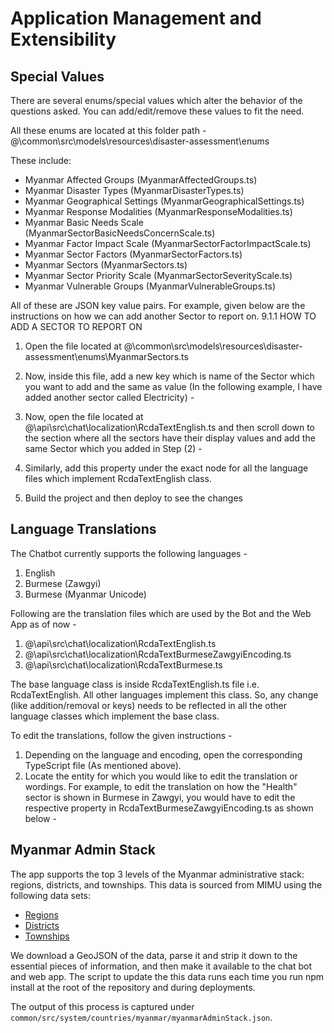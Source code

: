 # Application Management and Extensibility

## Special Values

There are several enums/special values which alter the behavior of the questions asked. You can add/edit/remove these values to fit the need.

All these enums are located at this folder path - @\common\src\models\resources\disaster-assessment\enums

These include:
- Myanmar Affected Groups (MyanmarAffectedGroups.ts)
- Myanmar Disaster Types (MyanmarDisasterTypes.ts)
- Myanmar Geographical Settings (MyanmarGeographicalSettings.ts)
- Myanmar Response Modalities (MyanmarResponseModalities.ts)
- Myanmar Basic Needs Scale (MyanmarSectorBasicNeedsConcernScale.ts)
- Myanmar Factor Impact Scale (MyanmarSectorFactorImpactScale.ts)
- Myanmar Sector Factors (MyanmarSectorFactors.ts)
- Myanmar Sectors (MyanmarSectors.ts)
- Myanmar Sector Priority Scale (MyanmarSectorSeverityScale.ts)
- Myanmar Vulnerable Groups (MyanmarVulnerableGroups.ts)
	
All of these are JSON key value pairs. For example, given below are the instructions on how we can add another Sector to report on.
9.1.1	HOW TO ADD A SECTOR TO REPORT ON
1.	Open the file located at @\common\src\models\resources\disaster-assessment\enums\MyanmarSectors.ts
2.	Now, inside this file, add a new key which is name of the Sector which you want to add and the same as value (In the following example, I have added another sector called Electricity) -
 

3.	Now, open the file located at @\api\src\chat\localization\RcdaTextEnglish.ts and then scroll down to the section where all the sectors have their display values and add the same Sector which you added in Step (2) -
 

4.	Similarly, add this property under the exact node for all the language files which implement RcdaTextEnglish class.
5.	Build the project and then deploy to see the changes

## Language Translations

The Chatbot currently supports the following languages -
1.	English
2.	Burmese (Zawgyi)
3.	Burmese (Myanmar Unicode)
	
Following are the translation files which are used by the Bot and the Web App as of now -
1.	@\api\src\chat\localization\RcdaTextEnglish.ts
2.	@\api\src\chat\localization\RcdaTextBurmeseZawgyiEncoding.ts
3.	@\api\src\chat\localization\RcdaTextBurmese.ts

The base language class is inside RcdaTextEnglish.ts file i.e. RcdaTextEnglish. All other languages implement this class. So, any change (like addition/removal or keys) needs to be reflected in all the other language classes which implement the base class.


To edit the translations, follow the given instructions -
1.	Depending on the language and encoding, open the corresponding TypeScript file (As mentioned above).
2.	Locate the entity for which you would like to edit the translation or wordings. For example, to edit the translation on how the "Health" sector is shown in Burmese in Zawgyi, you would have to edit the respective property in RcdaTextBurmeseZawgyiEncoding.ts as shown below -
 

## Myanmar Admin Stack

The app supports the top 3 levels of the Myanmar administrative stack: regions, districts, and townships. This data is sourced from MIMU using the following data sets:

- [Regions](http://geonode.themimu.info/geoserver/wfs?srsName=EPSG%3A4326&typename=geonode%3Amyanmar_state_region_boundaries_with_sub_region&outputFormat=json&version=1.0.0&service=WFS&request=GetFeature)
- [Districts](http://geonode.themimu.info/geoserver/wfs?srsName=EPSG%3A4326&typename=geonode%3Amyanmar_district_boundaries&outputFormat=json&version=1.0.0&service=WFS&request=GetFeature)
- [Townships](http://geonode.themimu.info/geoserver/wfs?srsName=EPSG%3A4326&typename=geonode%3Amyanmar_township_boundaries&outputFormat=json&version=1.0.0&service=WFS&request=GetFeature)

We download a GeoJSON of the data, parse it and strip it down to the essential pieces of information, and then make it available to the chat bot and web app. The script to update the this data runs each time you run npm install at the root of the repository and during deployments.

The output of this process is captured under `common/src/system/countries/myanmar/myanmarAdminStack.json`.
